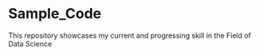 # Sample_Code
This repository showcases my current and progressing skill in the Field of Data Science
